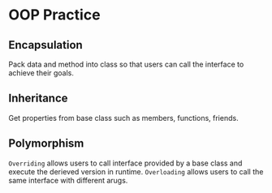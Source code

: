 # OOP Practice

## Encapsulation
Pack data and method into class so that users can call the interface to achieve their goals.

## Inheritance
Get properties from base class such as members, functions, friends.

## Polymorphism
`Overriding` allows users to call interface provided by a base class and execute the derieved version in runtime.
`Overloading` allows users to call the same interface with different arugs.
